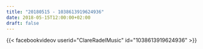 ```yaml
---
title: "20180515 - 1038613919624936"
date: 2018-05-15T12:00:00+02:00
draft: false
---
```


{{< facebookvideov userid="ClareRadelMusic" id="1038613919624936" >}}